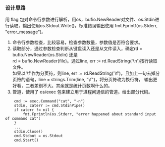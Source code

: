 ### 设计思路
用 flag 包对命令行参数进行解析，用os，bufio.NewReader对文件、os.Stdin进行读取，输出使用os.Stdout.Write()，标准错误输出使用 fmt.Fprintf(os.Stderr, "error_message")。  
1. 命令行参数检查，比较容易，检查参数数量，参数值是否符合要求。
2. 读取部分，通过参数检查判断从键盘读入还是从文件读入，确定rd = bufio.NewReader(os.Stdin) 还是   
rd = bufio.NewReader(file)。通过line, err := rd.ReadString('\n')按行读取文件。  
如果以'\f'作为分页符，则line, err := rd.ReadString('\f')，且加上一句去掉分页符的语句，line = strings.Trim(line, "\f")，将分页符改为换行符，
输出更好看，二者差别不大。其余就是统计页数啊什么的。
3. 管道，使用了 os/exec 包来建立用于进程间通信的管道。给出部分代码。

```
	cmd := exec.Command("cat", "-n")
	stdin, caterr := cmd.StdinPipe()
	if caterr != nil {
		fmt.Fprintln(os.Stderr, "error happened about standard input of command cat")
	}
	...
	stdin.Close()
	cmd.Stdout = os.Stdout
	cmd.Start()
```
